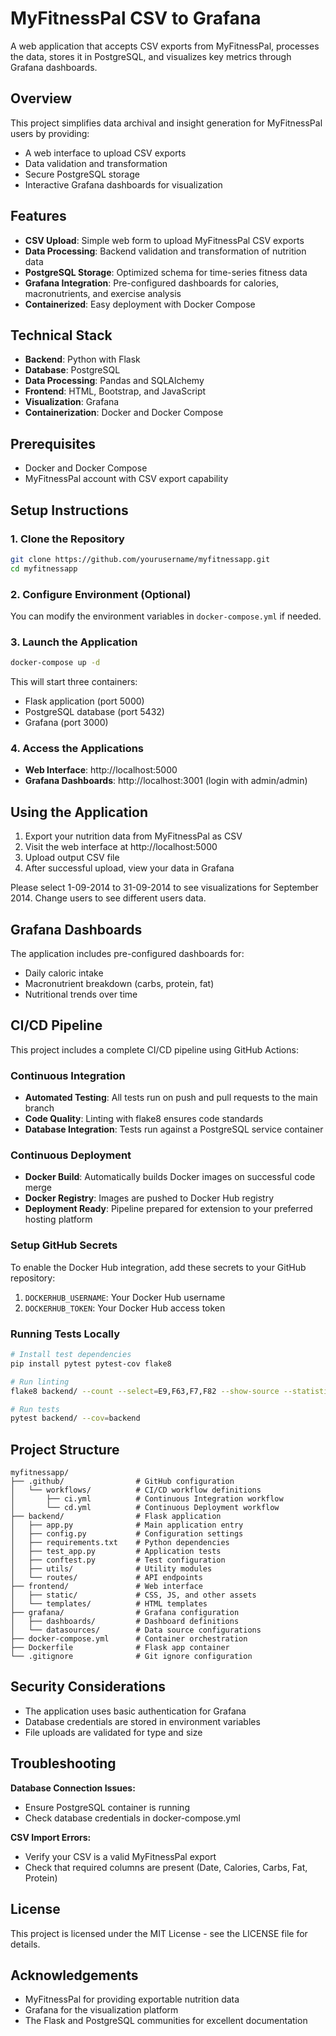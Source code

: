 # MyFitnessPal CSV to Grafana

A web application that accepts CSV exports from MyFitnessPal, processes the data, stores it in PostgreSQL, and visualizes key metrics through Grafana dashboards.

## Overview

This project simplifies data archival and insight generation for MyFitnessPal users by providing:

- A web interface to upload CSV exports
- Data validation and transformation
- Secure PostgreSQL storage
- Interactive Grafana dashboards for visualization

## Features

- **CSV Upload**: Simple web form to upload MyFitnessPal CSV exports
- **Data Processing**: Backend validation and transformation of nutrition data
- **PostgreSQL Storage**: Optimized schema for time-series fitness data
- **Grafana Integration**: Pre-configured dashboards for calories, macronutrients, and exercise analysis
- **Containerized**: Easy deployment with Docker Compose

## Technical Stack

- **Backend**: Python with Flask
- **Database**: PostgreSQL 
- **Data Processing**: Pandas and SQLAlchemy
- **Frontend**: HTML, Bootstrap, and JavaScript
- **Visualization**: Grafana
- **Containerization**: Docker and Docker Compose

## Prerequisites

- Docker and Docker Compose
- MyFitnessPal account with CSV export capability

## Setup Instructions

### 1. Clone the Repository

```bash
git clone https://github.com/yourusername/myfitnessapp.git
cd myfitnessapp
```

### 2. Configure Environment (Optional)

You can modify the environment variables in `docker-compose.yml` if needed.

### 3. Launch the Application

```bash
docker-compose up -d
```

This will start three containers:
- Flask application (port 5000)
- PostgreSQL database (port 5432)
- Grafana (port 3000)

### 4. Access the Applications

- **Web Interface**: http://localhost:5000
- **Grafana Dashboards**: http://localhost:3001 (login with admin/admin)

## Using the Application

1. Export your nutrition data from MyFitnessPal as CSV
2. Visit the web interface at http://localhost:5000
3. Upload output CSV file 
4. After successful upload, view your data in Grafana

Please select 1-09-2014 to 31-09-2014 to see visualizations for September 2014. Change users to see different users data.

## Grafana Dashboards

The application includes pre-configured dashboards for:

- Daily caloric intake
- Macronutrient breakdown (carbs, protein, fat)
- Nutritional trends over time

## CI/CD Pipeline

This project includes a complete CI/CD pipeline using GitHub Actions:

### Continuous Integration

- **Automated Testing**: All tests run on push and pull requests to the main branch
- **Code Quality**: Linting with flake8 ensures code standards
- **Database Integration**: Tests run against a PostgreSQL service container

### Continuous Deployment

- **Docker Build**: Automatically builds Docker images on successful code merge
- **Docker Registry**: Images are pushed to Docker Hub registry
- **Deployment Ready**: Pipeline prepared for extension to your preferred hosting platform

### Setup GitHub Secrets

To enable the Docker Hub integration, add these secrets to your GitHub repository:

1. `DOCKERHUB_USERNAME`: Your Docker Hub username
2. `DOCKERHUB_TOKEN`: Your Docker Hub access token

### Running Tests Locally

```bash
# Install test dependencies
pip install pytest pytest-cov flake8

# Run linting
flake8 backend/ --count --select=E9,F63,F7,F82 --show-source --statistics

# Run tests
pytest backend/ --cov=backend
```

## Project Structure

```
myfitnessapp/
├── .github/                # GitHub configuration
│   └── workflows/          # CI/CD workflow definitions
│       ├── ci.yml          # Continuous Integration workflow
│       └── cd.yml          # Continuous Deployment workflow
├── backend/                # Flask application
│   ├── app.py              # Main application entry
│   ├── config.py           # Configuration settings
│   ├── requirements.txt    # Python dependencies
│   ├── test_app.py         # Application tests
│   ├── conftest.py         # Test configuration
│   ├── utils/              # Utility modules
│   └── routes/             # API endpoints
├── frontend/               # Web interface
│   ├── static/             # CSS, JS, and other assets
│   └── templates/          # HTML templates
├── grafana/                # Grafana configuration
│   ├── dashboards/         # Dashboard definitions
│   └── datasources/        # Data source configurations
├── docker-compose.yml      # Container orchestration
├── Dockerfile              # Flask app container
└── .gitignore              # Git ignore configuration
```

## Security Considerations

- The application uses basic authentication for Grafana
- Database credentials are stored in environment variables
- File uploads are validated for type and size

## Troubleshooting

**Database Connection Issues:**
- Ensure PostgreSQL container is running
- Check database credentials in docker-compose.yml

**CSV Import Errors:**
- Verify your CSV is a valid MyFitnessPal export
- Check that required columns are present (Date, Calories, Carbs, Fat, Protein)

## License

This project is licensed under the MIT License - see the LICENSE file for details.

## Acknowledgements

- MyFitnessPal for providing exportable nutrition data
- Grafana for the visualization platform
- The Flask and PostgreSQL communities for excellent documentation 